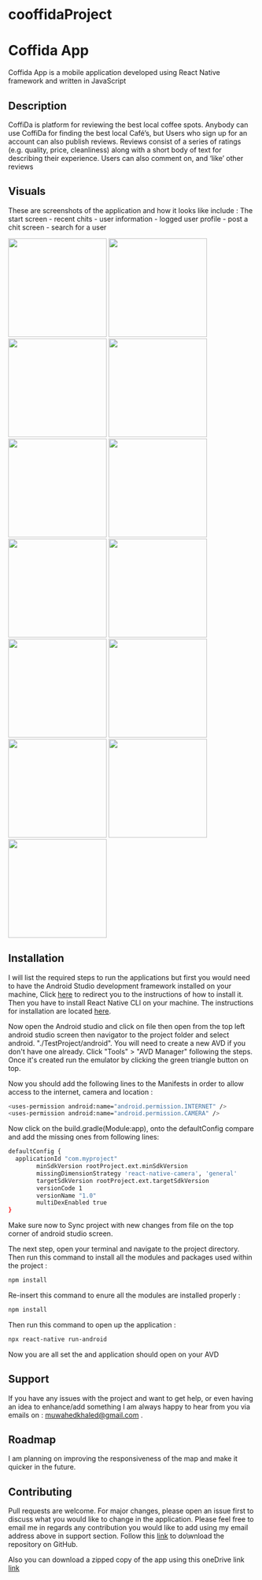# cooffidaProject
# Coffida App

Coffida App is a mobile application developed using React Native framework and written in JavaScript

## Description
CoffiDa is platform for reviewing the best local coffee spots. Anybody can use CoffiDa for finding the
best local Café’s, but Users who sign up for an account can also publish reviews. Reviews consist of a
series of ratings (e.g. quality, price, cleanliness) along with a short body of text for describing their
experience. Users can also comment on, and ‘like’ other reviews


## Visuals
These are screenshots of the application and how it looks like include : The start screen - recent chits - user information - logged user profile - post a chit screen - search for a user

<img src = "storage/screenshots/signin.png" width = "200"> <img src = "storage/screenshots/signup.png" width = "200"> <img src ="storage/screenshots/home.png" width = "200"> <img src = "storage/screenshots/home1.png" width = "200"> <img src = "storage/screenshots/search.png" width = "200"> <img src = "storage/screenshots/search1.png" width = "200">
<img src ="storage/screenshots/userDetails.png" width = "200"> 
<img src = "storage/screenshots/likedReviews.png" width = "200"> <img src = "storage/screenshots/myReviews.png" width = "200">
<img src = "storage/screenshots/takeApicture.png" width = "200"> <img src = "storage/screenshots/deleteReview.png" width = "200">
<img src = "storage/screenshots/profanityFilter.png" width = "200"> <img src = "storage/screenshots/updateUserDetails.png" width = "200">


## Installation

I will list the required steps to run the applications but first you would need to have the Android Studio development framework installed on your machine, Click [here](https://developer.android.com/studio?gclid=CjwKCAiA1eKBBhBZEiwAX3gql6WzXB-DD7GJYW1h2SNNXFvYikXHxyf0_7z4DMIlTlomShlV_CClmBoCWCcQAvD_BwE&gclsrc=aw.ds) to redirect you to the instructions of how to install it. Then you have to install React Native CLl on your machine. The instructions for installation are located [here](https://reactnative.dev/docs/getting-started).

Now open the Android studio and click on file then open from the top left android studio screen then navigator to the project folder and select android. "./TestProject/android". You will need to create a new AVD if you don't have one already. Click "Tools" > "AVD Manager" following the steps. Once it's created run the emulator by clicking the green triangle button on top.

Now you should add the following lines to the Manifests in order to allow access to the internet, camera and location :
```bash
<uses-permission android:name="android.permission.INTERNET" />
<uses-permission android:name="android.permission.CAMERA" />

```

Now click on the build.gradle(Module:app), onto the defaultConfig compare and add the missing ones from following lines:
```bash
defaultConfig {
  applicationId "com.myproject"
        minSdkVersion rootProject.ext.minSdkVersion
        missingDimensionStrategy 'react-native-camera', 'general'
        targetSdkVersion rootProject.ext.targetSdkVersion
        versionCode 1
        versionName "1.0"
        multiDexEnabled true
}
```
Make sure now to Sync project with new changes from file on the top corner of android studio screen.

The next step, open your terminal and navigate to the project directory. Then run this command to install all the modules and packages used within the project :

```bash
npm install
```
Re-insert this command to enure all the modules are installed properly :
```bash
npm install
```
Then run this command to open up the application :
```bash
npx react-native run-android
```
Now you are all set the and application should open on your AVD 

## Support
If you have any issues with the project and want to get help, or even having an idea to enhance/add something I am always happy to hear from you via emails on : muwahedkhaled@gmail.com .

## Roadmap
I am planning on improving the responsiveness of the map and make it quicker in the future. 

## Contributing
Pull requests are welcome. For major changes, please open an issue first to discuss what you would like to change in the application. Please feel free to email me in regards any contribution you would like to add using my email address above in support section. Follow this [link](https://github.com/khaled-muwahed/cooffidaProject) to do\wnload the repository on GitHub. 

Also you can download a zipped copy of the app using this oneDrive link [link](https://stummuac-my.sharepoint.com/personal/17001788_stu_mmu_ac_uk/_layouts/15/onedrive.aspx?id=%2Fpersonal%2F17001788%5Fstu%5Fmmu%5Fac%5Fuk%2FDocuments%2FMuwahedkhaled%5F17001788%2Ezip&parent=%2Fpersonal%2F17001788%5Fstu%5Fmmu%5Fac%5Fuk%2FDocuments&originalPath=aHR0cHM6Ly9zdHVtbXVhYy1teS5zaGFyZXBvaW50LmNvbS86dTovZy9wZXJzb25hbC8xNzAwMTc4OF9zdHVfbW11X2FjX3VrL0VhOVJWZE9SelJ0SHNLdVhPSGh0QVI0QnRrUzktTG5OYjFGMzZfVmxiY0tKX1E_cnRpbWU9VkNRVFpaYmEyRWc)
